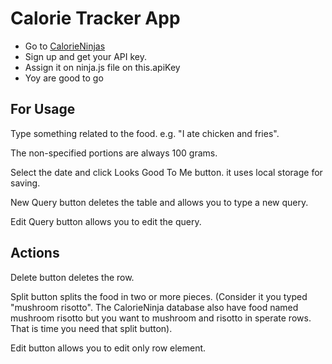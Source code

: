 # Calorie Tracker App

- Go to [CalorieNinjas](https://calorieninjas.com/)
- Sign up and get your API key.
- Assign it on ninja.js file on this.apiKey
- Yoy are good to go

## For Usage
Type something related to the food. e.g. "I ate chicken and fries". 

The non-specified portions are always 100 grams. 

Select the date and click Looks Good To Me button. it uses local storage for saving. 

New Query button deletes the table and allows you to type a new query.

Edit Query button allows you to edit the query. 

## Actions
Delete button deletes the row. 

Split button splits the food in two or more pieces. (Consider  it you typed "mushroom risotto". The CalorieNinja database also have food named mushroom risotto but you want to mushroom and risotto in sperate rows. That is time you need that split button).

Edit button allows you to edit only row element.